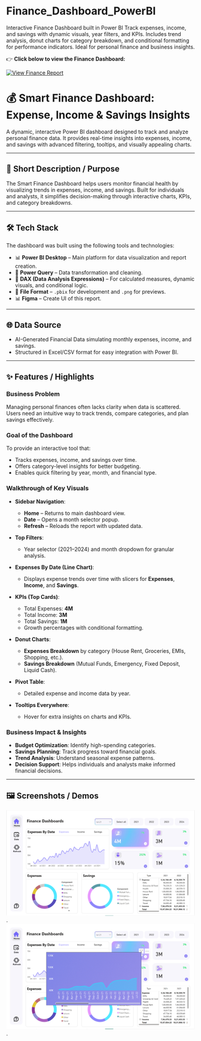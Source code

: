 # Finance_Dashboard_PowerBI
Interactive Finance Dashboard built in Power BI Track expenses, income, and savings with dynamic visuals, year filters, and KPIs. Includes trend analysis, donut charts for category breakdown, and conditional formatting for performance indicators. Ideal for personal finance and business insights.

👉 **Click below to view the Finance Dashboard:**

[![View Finance Report](https://img.shields.io/badge/Power%20BI-Open%20Finance%20Dashboard-blue)](https://app.powerbi.com/view?r=eyJrIjoiYWY4NzNlYjctMmMzOC00MDc0LWJmZGUtZTk0OGY2MzdkMzVhIiwidCI6ImM2MDAxOTk3LWQ4MzEtNDY3Zi05NDZhLThhZWU1ZDc0NmQ1NCJ9)


# 💰 Smart Finance Dashboard: Expense, Income & Savings Insights

A dynamic, interactive Power BI dashboard designed to track and analyze personal finance data. It provides real-time insights into expenses, income, and savings with advanced filtering, tooltips, and visually appealing charts.

---

## 📝 Short Description / Purpose
The Smart Finance Dashboard helps users monitor financial health by visualizing trends in expenses, income, and savings. Built for individuals and analysts, it simplifies decision-making through interactive charts, KPIs, and category breakdowns.

---

## 🛠 Tech Stack
The dashboard was built using the following tools and technologies:

- 📊 **Power BI Desktop** – Main platform for data visualization and report creation.
- 📂 **Power Query** – Data transformation and cleaning.
- 🧠 **DAX (Data Analysis Expressions)** – For calculated measures, dynamic visuals, and conditional logic.
- 📁 **File Format** – `.pbix` for development and `.png` for previews.
- 📊 **Figma** – Create UI of this report.
---

## 🌐 Data Source
- AI-Generated Financial Data simulating monthly expenses, income, and savings.
- Structured in Excel/CSV format for easy integration with Power BI.

---

## ✨ Features / Highlights

### **Business Problem**
Managing personal finances often lacks clarity when data is scattered. Users need an intuitive way to track trends, compare categories, and plan savings effectively.

### **Goal of the Dashboard**
To provide an interactive tool that:
- Tracks expenses, income, and savings over time.
- Offers category-level insights for better budgeting.
- Enables quick filtering by year, month, and financial type.

### **Walkthrough of Key Visuals**
- **Sidebar Navigation**:
  - **Home** – Returns to main dashboard view.
  - **Date** – Opens a month selector popup.
  - **Refresh** – Reloads the report with updated data.

- **Top Filters**:
  - Year selector (2021–2024) and month dropdown for granular analysis.

- **Expenses By Date (Line Chart)**:
  - Displays expense trends over time with slicers for **Expenses**, **Income**, and **Savings**.

- **KPIs (Top Cards)**:
  - Total Expenses: **4M**
  - Total Income: **3M**
  - Total Savings: **1M**
  - Growth percentages with conditional formatting.

- **Donut Charts**:
  - **Expenses Breakdown** by category (House Rent, Groceries, EMIs, Shopping, etc.).
  - **Savings Breakdown** (Mutual Funds, Emergency, Fixed Deposit, Liquid Cash).

- **Pivot Table**:
  - Detailed expense and income data by year.

- **Tooltips Everywhere**:
  - Hover for extra insights on charts and KPIs.

### **Business Impact & Insights**
- **Budget Optimization**: Identify high-spending categories.
- **Savings Planning**: Track progress toward financial goals.
- **Trend Analysis**: Understand seasonal expense patterns.
- **Decision Support**: Helps individuals and analysts make informed financial decisions.

---

## 🖼 Screenshots / Demos

![Finance Dashboard](https://raw.githubusercontent.com/rishikesh199/Finance_Dashboard_PowerBI/main/Finance_Dashboard.png).
![Finance Dashboard Tooltip View](https://raw.githubusercontent.com/rishikesh199/Finance_Dashboard_PowerBI/main/Finance_Dashboard_ToolTip.png).
